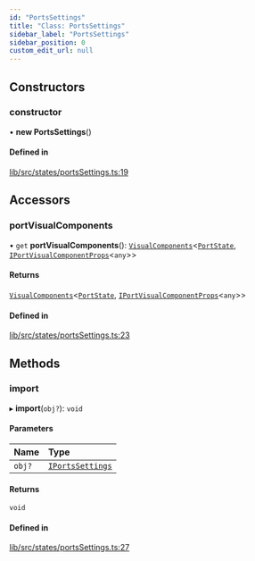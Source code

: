 ```yaml
---
id: "PortsSettings"
title: "Class: PortsSettings"
sidebar_label: "PortsSettings"
sidebar_position: 0
custom_edit_url: null
---
```


## Constructors

### constructor

• **new PortsSettings**()

#### Defined in

[lib/src/states/portsSettings.ts:19](https://github.com/tokarchyn/react-easy-diagram/blob/96a8c28/lib/src/states/portsSettings.ts#L19)

## Accessors

### portVisualComponents

• `get` **portVisualComponents**(): [`VisualComponents`](VisualComponents)<[`PortState`](PortState), [`IPortVisualComponentProps`](../interfaces/IPortVisualComponentProps)<`any`\>\>

#### Returns

[`VisualComponents`](VisualComponents)<[`PortState`](PortState), [`IPortVisualComponentProps`](../interfaces/IPortVisualComponentProps)<`any`\>\>

#### Defined in

[lib/src/states/portsSettings.ts:23](https://github.com/tokarchyn/react-easy-diagram/blob/96a8c28/lib/src/states/portsSettings.ts#L23)

## Methods

### import

▸ **import**(`obj?`): `void`

#### Parameters

| Name | Type |
| :------ | :------ |
| `obj?` | [`IPortsSettings`](../interfaces/IPortsSettings) |

#### Returns

`void`

#### Defined in

[lib/src/states/portsSettings.ts:27](https://github.com/tokarchyn/react-easy-diagram/blob/96a8c28/lib/src/states/portsSettings.ts#L27)
